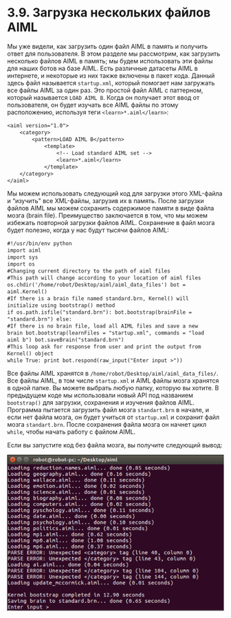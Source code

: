 # 3.9. Загрузка нескольких файлов AIML

Мы уже видели, как загрузить один файл AIML в память и получить ответ для пользователя. В этом разделе мы рассмотрим, как загрузить несколько файлов AIML в память; мы будем использовать эти файлы для наших ботов на базе AIML. Есть различные датасеты AIML в интернете, и некоторые из них также включены в пакет кода. Данный здесь файл называется `startup.xml`, который помогает нам загружать все файлы AIML за один раз. Это простой файл AIML с паттерном, который называется `LOAD AIML B`. Когда он получает этот ввод от пользователя, он будет изучать все AIML файлы по этому расположению, используя теги `<learn>*.aiml</learn>`:

```text
<aiml version="1.0">
    <category>
        <pattern>LOAD AIML B</pattern>
            <template>
                <!-- Load standard AIML set -->
                <learn>*.aiml</learn>
            </template>
    </category>
</aiml>
```

Мы можем использовать следующий код для загрузки этого XML-файла и “изучить" все XML-файлы, загрузив их в память. После загрузки файлов AIML мы можем сохранить содержимое памяти в виде файла мозга \(brain file\). Преимущество заключается в том, что мы можем избежать повторной загрузки файлов AIML. Сохранение в файл мозга будет полезно, когда у нас будут тысячи файлов AIML:

```text
#!/usr/bin/env python
import aiml
import sys
import os
#Changing current directory to the path of aiml files
#This path will change according to your location of aiml files
os.chdir('/home/robot/Desktop/aiml/aiml_data_files') bot =
aiml.Kernel()
#If there is a brain file named standard.brn, Kernel() will
initialize using bootstrap() method
if os.path.isfile("standard.brn"): bot.bootstrap(brainFile =
"standard.brn") else:
#If there is no brain file, load all AIML files and save a new
brain bot.bootstrap(learnFiles = "startup.xml", commands = "load
aiml b") bot.saveBrain("standard.brn")
#This loop ask for response from user and print the output from
Kernel() object
while True: print bot.respond(raw_input("Enter input >"))
```

Все файлы AIML хранятся в `/home/robot/Desktop/aiml/aiml_data_files/`. Все файлы AIML, в том числе `startup.xml` и AIML файлы мозга хранятся в одной папке. Вы можете выбрать любую папку, которую вы хотите. В предыдущем коде мы использовали новый API под названием `bootstrap()` для загрузки, сохранения и изучения файлов AIML. Программа пытается загрузить файл мозга `standart.brn` в начале, и если нет файла мозга, он будет учиться от `startup.xml` и сохранит файл мозга `standart.brn`. После сохранения файла мозга он начнет цикл `while`, чтобы начать работу с файлом AIML.

Если вы запустите код без файла мозга, вы получите следующий вывод:

![](../../.gitbook/assets/image%20%283%29.png)





